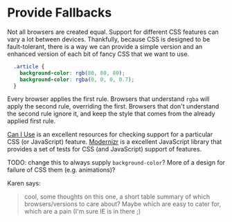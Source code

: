 # Provide Fallbacks

Not all browsers are created equal. Support for different CSS features can vary a lot between devices. Thankfully, because CSS is designed to be fault-tolerant, there is a way we can provide a simple version and an enhanced version of each bit of fancy CSS that we want to use.

```css
  .article {
    background-color: rgb(80, 80, 80);
    background-color: rgba(0, 0, 0, 0.7);
  }
```

Every browser applies the first rule. Browsers that understand `rgba` will apply the second rule, overriding the first. Browsers that don't understand the second rule ignore it, and keep the style that comes from the already applied first rule.

[Can I Use](http://caniuse.com/) is an excellent resources for checking support for a particular CSS (or JavaScript) feature. [Modernizr](https://modernizr.com/) is a excellent JavaScript library that provides a set of tests for CSS (and JavaScript) support of features.

TODO: change this to always supply `background-color`? More of a design for failure of CSS them (e.g. animations)?

Karen says:

> cool, some thoughts on this one, a short table summary of which browsers/versions to care about? Maybe which are easy to cater for, which are a pain (I'm sure IE is in there ;)
